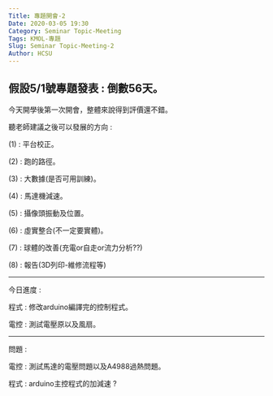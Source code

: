 ```yaml
---
Title: 專題開會-2
Date: 2020-03-05 19:30
Category: Seminar Topic-Meeting
Tags: KMOL-專題
Slug: Seminar Topic-Meeting-2
Author: HCSU
---
```

假設5/1號專題發表 : 倒數56天。
---

今天開學後第一次開會，整體來說得到評價還不錯。

聽老師建議之後可以發展的方向 : 

(1) : 平台校正。

(2) : 跑的路徑。

(3) : 大數據(是否可用訓練)。

(4) : 馬達機減速。

(5) : 攝像頭振動及位置。

(6) : 虛實整合(不一定要實體)。

(7) : 球體的改善(充電or自走or流力分析??)

(8) : 報告(3D列印-維修流程等)

---

今日進度 :

程式 : 修改arduino編譯完的控制程式。

電控 : 測試電壓原以及風扇。

---

問題 :

電控 : 測試馬達的電壓問題以及A4988過熱問題。

程式 : arduino主控程式的加減速 ? 